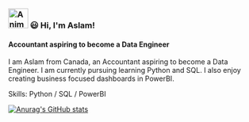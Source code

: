 ###  <img src="https://iam-weijie.github.io/wave/hand-emoji.svg" alt="Animated Emoji" width="40" height="40"> 😃 Hi, I'm Aslam!
#### Accountant aspiring to become a Data Engineer

I am Aslam from Canada, an Accountant aspiring to become a Data Engineer. I am currently pursuing learning Python and SQL.
I also enjoy creating business focused dashboards in PowerBI.

Skills: Python / SQL / PowerBI

[![Anurag's GitHub stats](https://github-readme-stats.vercel.app/api?username=aslamfaleel)](https://github.com/anuraghazra/github-readme-stats)


<!--
**aslamfaleel/aslamfaleel** is a ✨ _special_ ✨ repository because its `README.md` (this file) appears on your GitHub profile.

Here are some ideas to get you started:
- 👋
- 🔭 I’m currently working on Python and SQL.
- 🌱 I’m currently learning Python and SQL.
- 👯 I’m looking to collaborate on Python and SQL.
- 🤔 I’m looking for help with ...
- 💬 Ask me about Python and SQL
- 📫 How to reach me: aslamfaleel@outlook.com  
- 😄 Pronouns: He/Him
- ⚡ Fun fact: ...
-->
